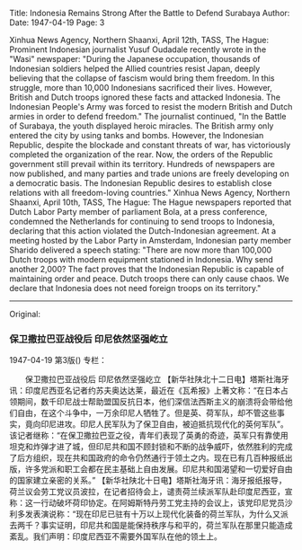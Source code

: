Title: Indonesia Remains Strong After the Battle to Defend Surabaya
Author:
Date: 1947-04-19
Page: 3

Xinhua News Agency, Northern Shaanxi, April 12th, TASS, The Hague: Prominent Indonesian journalist Yusuf Oudadale recently wrote in the "Wasi" newspaper: "During the Japanese occupation, thousands of Indonesian soldiers helped the Allied countries resist Japan, deeply believing that the collapse of fascism would bring them freedom. In this struggle, more than 10,000 Indonesians sacrificed their lives. However, British and Dutch troops ignored these facts and attacked Indonesia. The Indonesian People's Army was forced to resist the modern British and Dutch armies in order to defend freedom." The journalist continued, "In the Battle of Surabaya, the youth displayed heroic miracles. The British army only entered the city by using tanks and bombs. However, the Indonesian Republic, despite the blockade and constant threats of war, has victoriously completed the organization of the rear. Now, the orders of the Republic government still prevail within its territory. Hundreds of newspapers are now published, and many parties and trade unions are freely developing on a democratic basis. The Indonesian Republic desires to establish close relations with all freedom-loving countries."
    Xinhua News Agency, Northern Shaanxi, April 10th, TASS, The Hague: The Hague newspapers reported that Dutch Labor Party member of parliament Bola, at a press conference, condemned the Netherlands for continuing to send troops to Indonesia, declaring that this action violated the Dutch-Indonesian agreement. At a meeting hosted by the Labor Party in Amsterdam, Indonesian party member Sharido delivered a speech stating: "There are now more than 100,000 Dutch troops with modern equipment stationed in Indonesia. Why send another 2,000? The fact proves that the Indonesian Republic is capable of maintaining order and peace. Dutch troops there can only cause chaos. We declare that Indonesia does not need foreign troops on its territory."



<hr /> 

Original: 


### 保卫撒拉巴亚战役后  印尼依然坚强屹立

1947-04-19
第3版()
专栏：

　　保卫撒拉巴亚战役后
    印尼依然坚强屹立
    【新华社陕北十二日电】塔斯社海牙讯：印度尼西亚名记者约苏夫奥达达莱，最近在《瓦希报》上著文称：“在日本占领期间，数千印尼战士帮助盟国反抗日本，他们深信法西斯主义的崩溃将会带给他们自由，在这个斗争中，一万余印尼人牺牲了。但是英、荷军队，却不管这些事实，竟向印尼进攻。印尼人民军队为了保卫自由，被迫抵抗现代化的英何军队”。该记者继称：“在保卫撒拉巴亚之役，青年们表现了英勇的奇迹，英军只有靠使用坦克和炸弹才进了城，但印尼共和国不顾封锁和不断的战争威吓，依然胜利的完成了后方组织，现在共和国政府的命令仍然通行于领土之内。现在已有几百种报纸出版，许多党派和职工会都在民主基础上自由发展。印尼共和国渴望和一切爱好自由的国家建立亲密的关系。”
    【新华社陕北十日电】塔斯社海牙讯：海牙报纸报导，荷兰议会劳工党议员波拉，在记者招待会上，谴责荷兰续派军队赴印度尼西亚，宣称：这一行动破坏荷印协定。在阿姆斯特丹劳工党主持的会议上，该党印尼党员沙利多发表演说称：“现在印尼已驻有十万以上现代化装备的荷兰军队，为什么又派去两千？事实证明，印尼共和国是能保持秩序与和平的，荷兰军队在那里只能造成紊乱。我们声明：印度尼西亚不需要外国军队在他的领土上。
